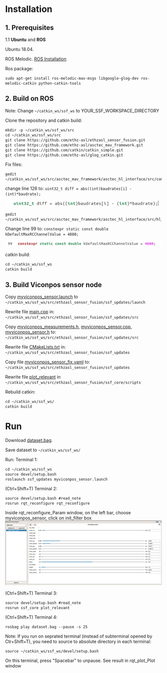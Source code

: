 # Installation

## 1. Prerequisites
1.1 **Ubuntu** and **ROS**

Ubuntu  18.04.

ROS Melodic. [ROS Installation](http://wiki.ros.org/ROS/Installation)

Ros package:
 ```
sudo apt-get install ros-melodic-mav-msgs libgoogle-glog-dev ros-melodic-catkin python-catkin-tools
 ```
## 2. Build on ROS

Note: Change `~/catkin_ws/ssf_ws` to YOUR_SSF_WORKSPACE_DIRECTORY

Clone the repository and catkin build:
```
mkdir -p ~/catkin_ws/ssf_ws/src
cd ~/catkin_ws/ssf_ws/src
git clone https://github.com/ethz-asl/ethzasl_sensor_fusion.git
git clone https://github.com/ethz-asl/asctec_mav_framework.git
git clone https://github.com/catkin/catkin_simple.git
git clone https://github.com/ethz-asl/glog_catkin.git
```
Fix files:
```
gedit ~/catkin_ws/ssf_ws/src/asctec_mav_framework/asctec_hl_interface/src/comm.cpp
```

change line 126 to: `uint32_t diff = abs((int)baudrates[i] - (int)*baudrate);`

![comm](image/comm.png)

```
gedit ~/catkin_ws/ssf_ws/src/asctec_mav_framework/asctec_hl_interface/src/hl_interface.h
```

Change line 99 to: `constexpr static const double kDefaultMaxRCChannelValue = 4080;`

![interface](image/interface.png)

catkin build:
```
cd ~/catkin_ws/ssf_ws
catkin build
```

## 3. Build Viconpos sensor node

Copy [myviconpos_sensor.launch](file/myviconpos_sensor.launch) to `~/catkin_ws/ssf_ws/src/ethzasl_sensor_fusion/ssf_updates/launch`

Rewrite file [main.cpp](file/main.cpp) in: `~/catkin_ws/ssf_ws/src/ethzasl_sensor_fusion/ssf_updates/src`

Copy [myviconpos_measurements.h](file/myviconpos_measurements.h), [myviconpos_sensor.cpp](file/myviconpos_sensor.cpp), [myviconpos_sensor.h](file/myviconpos_sensor.h) to: `~/catkin_ws/ssf_ws/src/ethzasl_sensor_fusion/ssf_updates/src`

Rewrite file [CMakeLists.txt](file/CMakeLists.txt) in: `~/catkin_ws/ssf_ws/src/ethzasl_sensor_fusion/ssf_updates`

Copy file [myviconpos_sensor_fix.yaml](file/myviconpos_sensor_fix.yaml) to: `~/catkin_ws/ssf_ws/src/ethzasl_sensor_fusion/ssf_updates`

Rewrite file [plot_relevant](file/plot_relevant) in `~/catkin_ws/ssf_ws/src/ethzasl_sensor_fusion/ssf_core/scripts`

Rebuild catkin:
```
cd ~/catkin_ws/ssf_ws/
catkin build
```
# Run

Download [dataset.bag](http://wiki.ros.org/ethzasl_sensor_fusion/Tutorials/Introductory%20Tutorial%20for%20Multi-Sensor%20Fusion%20Framework?action=AttachFile&do=view&target=dataset.bag).

Save dataset to `~/catkin_ws/ssf_ws/`

Run:
Terminal 1:
```
cd ~/catkin_ws/ssf_ws
source devel/setup.bash
roslaunch ssf_updates myviconpos_sensor.launch
```
(Ctrl+Shift+T) Terminal 2:
```
source devel/setup.bash #read_note
rosrun rqt_reconfigure rqt_reconfigure
```

Inside rqt_reconfigure_Param window, on the left bar, choose myviconpos_sensor, click on init_filter box
![reconfigure](image/reconfigure.png)

(Ctrl+Shift+T) Terminal 3:
```
source devel/setup.bash #read_note
rosrun ssf_core plot_relevant
```
(Ctrl+Shift+T) Terminal 4:
```
rosbag play dataset.bag --pause -s 25
```
Note: If you run on seprated terminal (instead of subterminal opened by Ctr+Shift+T), you need to source to absolute directory in each terminal:
```
source ~/catkin_ws/ssf_ws/devel/setup.bash
```
On this terminal, press "Spacebar" to unpause. See result in rqt_plot_Plot window

